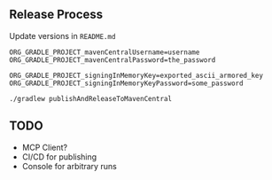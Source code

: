 ## Release Process

Update versions in `README.md`

```
ORG_GRADLE_PROJECT_mavenCentralUsername=username
ORG_GRADLE_PROJECT_mavenCentralPassword=the_password

ORG_GRADLE_PROJECT_signingInMemoryKey=exported_ascii_armored_key
ORG_GRADLE_PROJECT_signingInMemoryKeyPassword=some_password
```

```
./gradlew publishAndReleaseToMavenCentral
```

## TODO
- MCP Client?
- CI/CD for publishing
- Console for arbitrary runs
